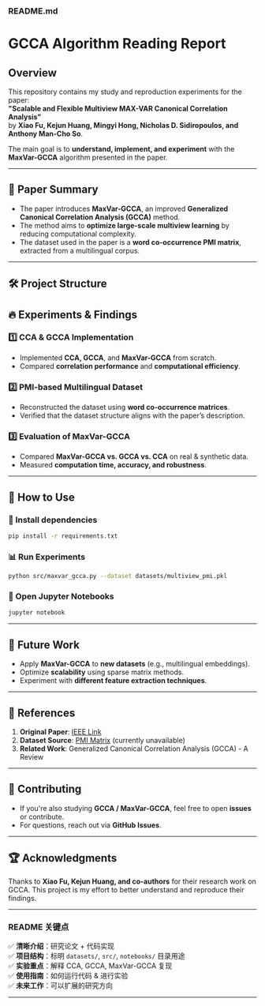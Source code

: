 ### **README.md**
# GCCA Algorithm Reading Report

## Overview

This repository contains my study and reproduction experiments for the paper:  
**"Scalable and Flexible Multiview MAX-VAR Canonical Correlation Analysis"**  
by **Xiao Fu, Kejun Huang, Mingyi Hong, Nicholas D. Sidiropoulos, and Anthony Man-Cho So**.

The main goal is to **understand, implement, and experiment** with the **MaxVar-GCCA** algorithm presented in the paper.

---

## 📖 Paper Summary
- The paper introduces **MaxVar-GCCA**, an improved **Generalized Canonical Correlation Analysis (GCCA)** method.
- The method aims to **optimize large-scale multiview learning** by reducing computational complexity.
- The dataset used in the paper is a **word co-occurrence PMI matrix**, extracted from a multilingual corpus.

---

## 🛠️ Project Structure

<!-- ```plaintext
📂 GCCA-Algorithm-Reading-Report
│── 📂 datasets/           # PMI-based multilingual dataset (ignored in .gitignore)
│── 📂 src/                # Implementation of MaxVar-GCCA
│   ├── cca.py            # Standard CCA implementation
│   ├── gcca.py           # GCCA baseline implementation
│   ├── maxvar_gcca.py    # MaxVar-GCCA implementation (from paper)
│   ├── utils.py          # Helper functions
│── 📂 notebooks/          # Jupyter Notebooks for experiments
│── 📂 results/            # Saved experimental results and figures
│── .gitignore            # Ignore non-relevant files (e.g., datasets, cache)
│── README.md             # Project documentation (this file)
│── requirements.txt      # Dependencies for running the experiments
``` -->

## 🔥 Experiments & Findings

### **1️⃣ CCA & GCCA Implementation**
- Implemented **CCA, GCCA**, and **MaxVar-GCCA** from scratch.
- Compared **correlation performance** and **computational efficiency**.

### **2️⃣ PMI-based Multilingual Dataset**
- Reconstructed the dataset using **word co-occurrence matrices**.
- Verified that the dataset structure aligns with the paper’s description.

### **3️⃣ Evaluation of MaxVar-GCCA**
- Compared **MaxVar-GCCA vs. GCCA vs. CCA** on real & synthetic data.
- Measured **computation time, accuracy, and robustness**.

---

## 🚀 How to Use

### **🔧 Install dependencies**
```bash
pip install -r requirements.txt
```

### **📊 Run Experiments**
```bash
python src/maxvar_gcca.py --dataset datasets/multiview_pmi.pkl
```

### **📔 Open Jupyter Notebooks**
```bash
jupyter notebook
```
---

## 📌 Future Work
- Apply **MaxVar-GCCA** to **new datasets** (e.g., multilingual embeddings).
- Optimize **scalability** using sparse matrix methods.
- Experiment with **different feature extraction techniques**.

---

## 📜 References
1. **Original Paper**: [IEEE Link]([https://ieeexplore.ieee.org/document/XXXXXX](https://arxiv.org/abs/1605.09459))
2. **Dataset Source**: [PMI Matrix](https://sites.google.com/a/umn.edu/huang663/research) (currently unavailable)
3. **Related Work**: Generalized Canonical Correlation Analysis (GCCA) - A Review

---

## 🤝 Contributing
- If you're also studying **GCCA / MaxVar-GCCA**, feel free to open **issues** or contribute.
- For questions, reach out via **GitHub Issues**.

---

## 🏆 Acknowledgments
Thanks to **Xiao Fu, Kejun Huang, and co-authors** for their research work on GCCA. This project is my effort to better understand and reproduce their findings.

---

### **README 关键点**
✅ **清晰介绍**：研究论文 + 代码实现  
✅ **项目结构**：标明 `datasets/`, `src/`, `notebooks/` 目录用途  
✅ **实验重点**：解释 CCA, GCCA, MaxVar-GCCA 复现  
✅ **使用指南**：如何运行代码 & 进行实验  
✅ **未来工作**：可以扩展的研究方向  

---


